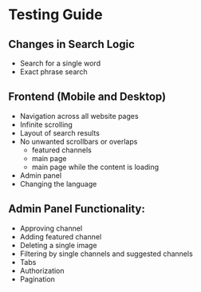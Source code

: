 # Testing Guide

## Changes in Search Logic

- Search for a single word
- Exact phrase search

## Frontend (Mobile and Desktop)

- Navigation across all website pages
- Infinite scrolling
- Layout of search results
- No unwanted scrollbars or overlaps
   + featured channels
   + main page
   + main page while the content is loading
- Admin panel
- Changing the language

## Admin Panel Functionality:

- Approving channel
- Adding featured channel
- Deleting a single image
- Filtering by single channels and suggested channels
- Tabs
- Authorization
- Pagination
